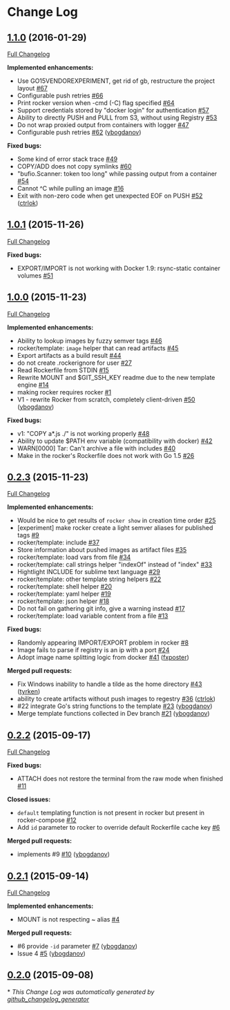 # Change Log

## [1.1.0](https://github.com/grammarly/rocker/tree/1.1.0) (2016-01-29)
[Full Changelog](https://github.com/grammarly/rocker/compare/1.0.1...1.1.0)

**Implemented enhancements:**

- Use GO15VENDOREXPERIMENT, get rid of gb, restructure the project layout [\#67](https://github.com/grammarly/rocker/issues/67)
- Configurable push retries [\#66](https://github.com/grammarly/rocker/issues/66)
- Print rocker version when -cmd \(-C\) flag specified [\#64](https://github.com/grammarly/rocker/issues/64)
- Support credentials stored by "docker login" for authentication [\#57](https://github.com/grammarly/rocker/issues/57)
- Ability to directly PUSH and PULL from S3, without using Registry [\#53](https://github.com/grammarly/rocker/issues/53)
- Do not wrap proxied output from containers with logger [\#47](https://github.com/grammarly/rocker/issues/47)
- Configurable push retries [\#62](https://github.com/grammarly/rocker/pull/62) ([ybogdanov](https://github.com/ybogdanov))

**Fixed bugs:**

- Some kind of error stack trace [\#49](https://github.com/grammarly/rocker/issues/49)
- COPY/ADD does not copy symlinks [\#60](https://github.com/grammarly/rocker/issues/60)
- "bufio.Scanner: token too long" while passing output from a container [\#54](https://github.com/grammarly/rocker/issues/54)
- Cannot ^C while pulling an image [\#16](https://github.com/grammarly/rocker/issues/16)
- Exit with non-zero code when get unexpected EOF on PUSH [\#52](https://github.com/grammarly/rocker/pull/52) ([ctrlok](https://github.com/ctrlok))

## [1.0.1](https://github.com/grammarly/rocker/tree/1.0.1) (2015-11-26)
[Full Changelog](https://github.com/grammarly/rocker/compare/1.0.0...1.0.1)

**Fixed bugs:**

- EXPORT/IMPORT is not working with Docker 1.9: rsync-static container volumes [\#51](https://github.com/grammarly/rocker/issues/51)

## [1.0.0](https://github.com/grammarly/rocker/tree/1.0.0) (2015-11-23)
[Full Changelog](https://github.com/grammarly/rocker/compare/0.2.3...1.0.0)

**Implemented enhancements:**

- Ability to lookup images by fuzzy semver tags [\#46](https://github.com/grammarly/rocker/issues/46)
- rocker/template: `image` helper that can read artifacts [\#45](https://github.com/grammarly/rocker/issues/45)
- Export artifacts as a build result [\#44](https://github.com/grammarly/rocker/issues/44)
- do not create .rockerignore for user [\#27](https://github.com/grammarly/rocker/issues/27)
- Read Rockerfile from STDIN [\#15](https://github.com/grammarly/rocker/issues/15)
- Rewrite MOUNT and $GIT\_SSH\_KEY readme due to the new template engine [\#14](https://github.com/grammarly/rocker/issues/14)
- making rocker requires rocker [\#1](https://github.com/grammarly/rocker/issues/1)
- V1 - rewrite Rocker from scratch, completely client-driven [\#50](https://github.com/grammarly/rocker/pull/50) ([ybogdanov](https://github.com/ybogdanov))

**Fixed bugs:**

- v1: "COPY a\*.js ./" is not working properly [\#48](https://github.com/grammarly/rocker/issues/48)
- Ability to update $PATH env variable \(compatibility with docker\) [\#42](https://github.com/grammarly/rocker/issues/42)
- WARN\[0000\] Tar: Can't archive a file with includes [\#40](https://github.com/grammarly/rocker/issues/40)
- Make in the rocker's Rockerfile does not work with Go 1.5  [\#26](https://github.com/grammarly/rocker/issues/26)

## [0.2.3](https://github.com/grammarly/rocker/tree/0.2.3) (2015-11-23)
[Full Changelog](https://github.com/grammarly/rocker/compare/0.2.2...0.2.3)

**Implemented enhancements:**

- Would be nice to get results of `rocker show` in creation time order [\#25](https://github.com/grammarly/rocker/issues/25)
- \[experiment\] make rocker create a light semver aliases for published tags [\#9](https://github.com/grammarly/rocker/issues/9)
- rocker/template: include [\#37](https://github.com/grammarly/rocker/issues/37)
- Store information about pushed images as artifact files [\#35](https://github.com/grammarly/rocker/issues/35)
- rocker/template: load vars from file [\#34](https://github.com/grammarly/rocker/issues/34)
- rocker/template: call strings helper "indexOf" instead of "index" [\#33](https://github.com/grammarly/rocker/issues/33)
- Hightlight INCLUDE for sublime text language [\#29](https://github.com/grammarly/rocker/issues/29)
- rocker/template: other template string helpers [\#22](https://github.com/grammarly/rocker/issues/22)
- rocker/template: shell helper [\#20](https://github.com/grammarly/rocker/issues/20)
- rocker/template: yaml helper [\#19](https://github.com/grammarly/rocker/issues/19)
- rocker/template: json helper [\#18](https://github.com/grammarly/rocker/issues/18)
- Do not fail on gathering git info, give a warning instead [\#17](https://github.com/grammarly/rocker/issues/17)
- rocker/template: load variable content from a file [\#13](https://github.com/grammarly/rocker/issues/13)

**Fixed bugs:**

- Randomly appearing IMPORT/EXPORT problem in rocker [\#8](https://github.com/grammarly/rocker/issues/8)
- Image fails to parse if registry is an ip with a port [\#24](https://github.com/grammarly/rocker/issues/24)
- Adopt image name splitting logic from docker [\#41](https://github.com/grammarly/rocker/pull/41) ([fxposter](https://github.com/fxposter))

**Merged pull requests:**

- Fix Windows inability to handle a tilde as the home directory [\#43](https://github.com/grammarly/rocker/pull/43) ([tyrken](https://github.com/tyrken))
- ability to create artifacts without push images to regestry [\#36](https://github.com/grammarly/rocker/pull/36) ([ctrlok](https://github.com/ctrlok))
- \#22 integrate Go's string functions to the template [\#23](https://github.com/grammarly/rocker/pull/23) ([ybogdanov](https://github.com/ybogdanov))
- Merge template functions collected in Dev branch [\#21](https://github.com/grammarly/rocker/pull/21) ([ybogdanov](https://github.com/ybogdanov))

## [0.2.2](https://github.com/grammarly/rocker/tree/0.2.2) (2015-09-17)
[Full Changelog](https://github.com/grammarly/rocker/compare/0.2.1...0.2.2)

**Fixed bugs:**

- ATTACH does not restore the terminal from the raw mode when finished [\#11](https://github.com/grammarly/rocker/issues/11)

**Closed issues:**

- `default` templating function is not present in rocker but present in rocker-compose [\#12](https://github.com/grammarly/rocker/issues/12)
- Add `id` parameter to rocker to override default Rockerfile cache key [\#6](https://github.com/grammarly/rocker/issues/6)

**Merged pull requests:**

- implements \#9 [\#10](https://github.com/grammarly/rocker/pull/10) ([ybogdanov](https://github.com/ybogdanov))

## [0.2.1](https://github.com/grammarly/rocker/tree/0.2.1) (2015-09-14)
[Full Changelog](https://github.com/grammarly/rocker/compare/0.2.0...0.2.1)

**Implemented enhancements:**

- MOUNT is not respecting ~ alias [\#4](https://github.com/grammarly/rocker/issues/4)

**Merged pull requests:**

- \#6 provide `-id` parameter [\#7](https://github.com/grammarly/rocker/pull/7) ([ybogdanov](https://github.com/ybogdanov))
- Issue 4 [\#5](https://github.com/grammarly/rocker/pull/5) ([ybogdanov](https://github.com/ybogdanov))

## [0.2.0](https://github.com/grammarly/rocker/tree/0.2.0) (2015-09-08)


\* *This Change Log was automatically generated by [github_changelog_generator](https://github.com/skywinder/Github-Changelog-Generator)*
